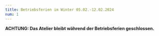 ```yaml
---
title: Betriebsferien im Winter 05.02.-12.02.2024
num: 1
---
```


__ACHTUNG: Das Atelier bleibt während der Betriebsferien geschlossen.__
